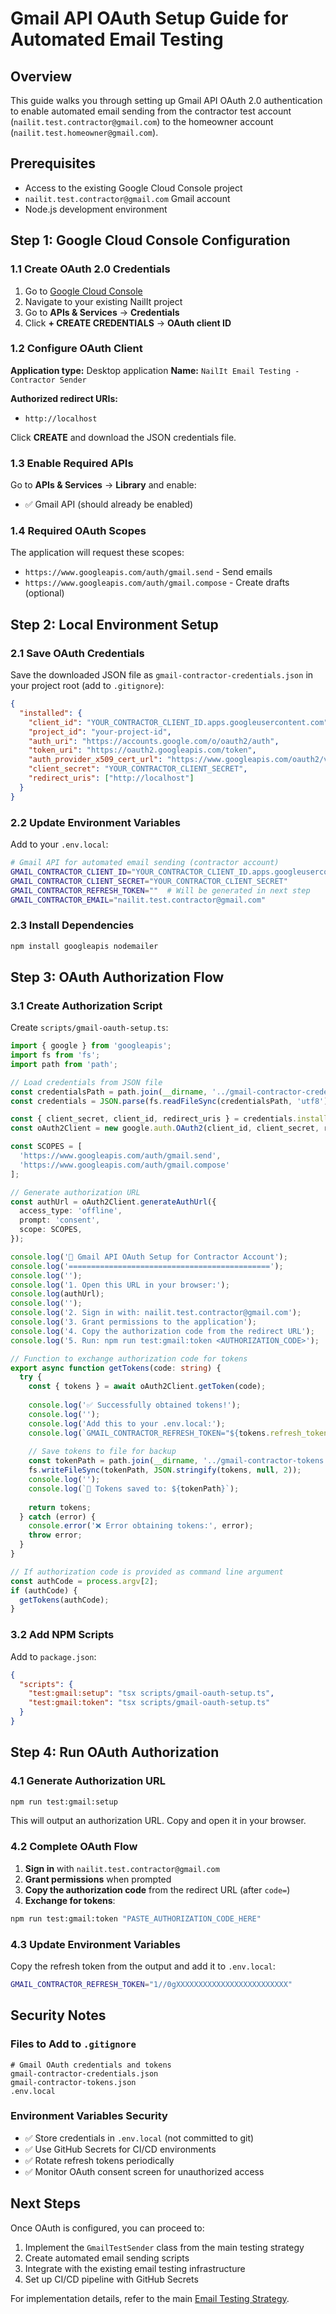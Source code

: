 # Gmail API OAuth Setup Guide for Automated Email Testing

## Overview

This guide walks you through setting up Gmail API OAuth 2.0 authentication to enable automated email sending from the contractor test account (`nailit.test.contractor@gmail.com`) to the homeowner account (`nailit.test.homeowner@gmail.com`).

## Prerequisites

- Access to the existing Google Cloud Console project
- `nailit.test.contractor@gmail.com` Gmail account
- Node.js development environment

## Step 1: Google Cloud Console Configuration

### 1.1 Create OAuth 2.0 Credentials

1. Go to [Google Cloud Console](https://console.cloud.google.com)
2. Navigate to your existing NailIt project
3. Go to **APIs & Services** → **Credentials**
4. Click **+ CREATE CREDENTIALS** → **OAuth client ID**

### 1.2 Configure OAuth Client

**Application type:** Desktop application
**Name:** `NailIt Email Testing - Contractor Sender`

**Authorized redirect URIs:** 
- `http://localhost`

Click **CREATE** and download the JSON credentials file.

### 1.3 Enable Required APIs

Go to **APIs & Services** → **Library** and enable:
- ✅ Gmail API (should already be enabled)

### 1.4 Required OAuth Scopes

The application will request these scopes:
- `https://www.googleapis.com/auth/gmail.send` - Send emails
- `https://www.googleapis.com/auth/gmail.compose` - Create drafts (optional)

## Step 2: Local Environment Setup

### 2.1 Save OAuth Credentials

Save the downloaded JSON file as `gmail-contractor-credentials.json` in your project root (add to `.gitignore`):

```json
{
  "installed": {
    "client_id": "YOUR_CONTRACTOR_CLIENT_ID.apps.googleusercontent.com",
    "project_id": "your-project-id",
    "auth_uri": "https://accounts.google.com/o/oauth2/auth",
    "token_uri": "https://oauth2.googleapis.com/token",
    "auth_provider_x509_cert_url": "https://www.googleapis.com/oauth2/v1/certs",
    "client_secret": "YOUR_CONTRACTOR_CLIENT_SECRET",
    "redirect_uris": ["http://localhost"]
  }
}
```

### 2.2 Update Environment Variables

Add to your `.env.local`:

```bash
# Gmail API for automated email sending (contractor account)
GMAIL_CONTRACTOR_CLIENT_ID="YOUR_CONTRACTOR_CLIENT_ID.apps.googleusercontent.com"
GMAIL_CONTRACTOR_CLIENT_SECRET="YOUR_CONTRACTOR_CLIENT_SECRET"
GMAIL_CONTRACTOR_REFRESH_TOKEN=""  # Will be generated in next step
GMAIL_CONTRACTOR_EMAIL="nailit.test.contractor@gmail.com"
```

### 2.3 Install Dependencies

```bash
npm install googleapis nodemailer
```

## Step 3: OAuth Authorization Flow

### 3.1 Create Authorization Script

Create `scripts/gmail-oauth-setup.ts`:

```typescript
import { google } from 'googleapis';
import fs from 'fs';
import path from 'path';

// Load credentials from JSON file
const credentialsPath = path.join(__dirname, '../gmail-contractor-credentials.json');
const credentials = JSON.parse(fs.readFileSync(credentialsPath, 'utf8'));

const { client_secret, client_id, redirect_uris } = credentials.installed;
const oAuth2Client = new google.auth.OAuth2(client_id, client_secret, redirect_uris[0]);

const SCOPES = [
  'https://www.googleapis.com/auth/gmail.send',
  'https://www.googleapis.com/auth/gmail.compose'
];

// Generate authorization URL
const authUrl = oAuth2Client.generateAuthUrl({
  access_type: 'offline',
  prompt: 'consent',
  scope: SCOPES,
});

console.log('🔐 Gmail API OAuth Setup for Contractor Account');
console.log('=============================================');
console.log('');
console.log('1. Open this URL in your browser:');
console.log(authUrl);
console.log('');
console.log('2. Sign in with: nailit.test.contractor@gmail.com');
console.log('3. Grant permissions to the application');
console.log('4. Copy the authorization code from the redirect URL');
console.log('5. Run: npm run test:gmail:token <AUTHORIZATION_CODE>');

// Function to exchange authorization code for tokens
export async function getTokens(code: string) {
  try {
    const { tokens } = await oAuth2Client.getToken(code);
    
    console.log('✅ Successfully obtained tokens!');
    console.log('');
    console.log('Add this to your .env.local:');
    console.log(`GMAIL_CONTRACTOR_REFRESH_TOKEN="${tokens.refresh_token}"`);
    
    // Save tokens to file for backup
    const tokenPath = path.join(__dirname, '../gmail-contractor-tokens.json');
    fs.writeFileSync(tokenPath, JSON.stringify(tokens, null, 2));
    console.log('');
    console.log(`💾 Tokens saved to: ${tokenPath}`);
    
    return tokens;
  } catch (error) {
    console.error('❌ Error obtaining tokens:', error);
    throw error;
  }
}

// If authorization code is provided as command line argument
const authCode = process.argv[2];
if (authCode) {
  getTokens(authCode);
}
```

### 3.2 Add NPM Scripts

Add to `package.json`:

```json
{
  "scripts": {
    "test:gmail:setup": "tsx scripts/gmail-oauth-setup.ts",
    "test:gmail:token": "tsx scripts/gmail-oauth-setup.ts"
  }
}
```

## Step 4: Run OAuth Authorization

### 4.1 Generate Authorization URL

```bash
npm run test:gmail:setup
```

This will output an authorization URL. Copy and open it in your browser.

### 4.2 Complete OAuth Flow

1. **Sign in** with `nailit.test.contractor@gmail.com`
2. **Grant permissions** when prompted
3. **Copy the authorization code** from the redirect URL (after `code=`)
4. **Exchange for tokens**:

```bash
npm run test:gmail:token "PASTE_AUTHORIZATION_CODE_HERE"
```

### 4.3 Update Environment Variables

Copy the refresh token from the output and add it to `.env.local`:

```bash
GMAIL_CONTRACTOR_REFRESH_TOKEN="1//0gXXXXXXXXXXXXXXXXXXXXXXXXX"
```

## Security Notes

### Files to Add to `.gitignore`

```gitignore
# Gmail OAuth credentials and tokens
gmail-contractor-credentials.json
gmail-contractor-tokens.json
.env.local
```

### Environment Variables Security

- ✅ Store credentials in `.env.local` (not committed to git)
- ✅ Use GitHub Secrets for CI/CD environments  
- ✅ Rotate refresh tokens periodically
- ✅ Monitor OAuth consent screen for unauthorized access

## Next Steps

Once OAuth is configured, you can proceed to:
1. Implement the `GmailTestSender` class from the main testing strategy
2. Create automated email sending scripts
3. Integrate with the existing email testing infrastructure
4. Set up CI/CD pipeline with GitHub Secrets

For implementation details, refer to the main [Email Testing Strategy](./EMAIL_TESTING_STRATEGY.md#gmail-api-oauth-setup-for-automated-email-sending).
